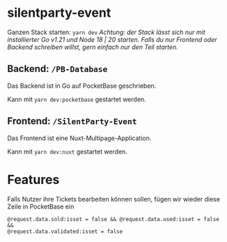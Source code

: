 # silentparty-event

Ganzen Stack starten: ```yarn dev```
_Achtung: der Stack lässt sich nur mit installierter Go v1.21 und Node 18 | 20 starten. Falls du nur Frontend oder Backend schreiben willst, gern einfach nur den Teil starten._

## Backend: ```/PB-Database```
Das Backend ist in Go auf PocketBase geschrieben.

Kann mit ```yarn dev:pocketbase``` gestartet werden.


## Frontend: ```/SilentParty-Event```
Das Frontend ist eine Nuxt-Multipage-Application.

Kann mit ```yarn dev:nuxt``` gestartet werden.



# Features

Falls Nutzer ihre Tickets bearbeiten können sollen, fügen wir wieder diese Zeile in PocketBase ein
```
@request.data.sold:isset = false && @request.data.used:isset = false && 
@request.data.validated:isset = false
```